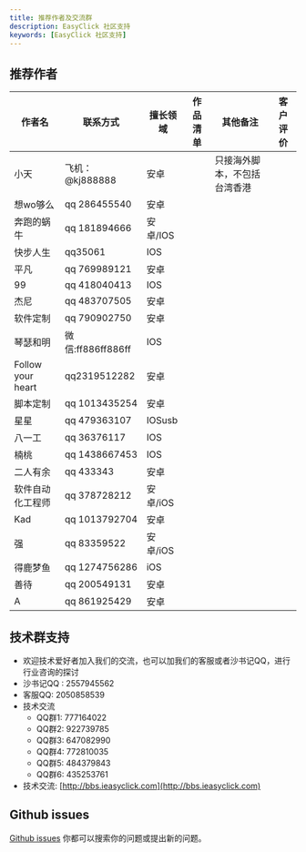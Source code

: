 ```yaml
---
title: 推荐作者及交流群 
description: EasyClick 社区支持 
keywords: [EasyClick 社区支持]
---
```


## 推荐作者

| 作者名 | 联系方式 | 擅长领域 | 作品清单  | 其他备注 | 客户评价 |
| ----| ---- | ---- | ------| ------| ------|
| 小天 | 飞机：@kj888888 | 安卓 |  | 只接海外脚本，不包括台湾香港 |  |
| 想wo够么 | qq 286455540 | 安卓 |   |  |  |
| 奔跑的蜗牛 | qq 181894666 | 安卓/IOS |   |  |  |
| 快步人生 | qq35061 | IOS |   |  |  |
| 平凡 | qq 769989121 | 安卓 |  |  |  |
| 99 | qq 418040413 | IOS |  |  |  |
| 杰尼 | qq 483707505 | 安卓 |  |  |  |
| 软件定制 | qq 790902750 | 安卓 | 	  |  |  |
| 琴瑟和明 | 微信:ff886ff886ff | IOS | 	  |  |  |
| Follow your heart | qq2319512282 | 安卓 | 	|  |  |
| 脚本定制 | qq 1013435254 | 安卓 | 	  |  |  |
| 星星 | qq 479363107 | IOSusb | 		 |  |  |
| 八一工 | qq 36376117 | IOS  | 		 |  |  |
| 楠桃 | qq 1438667453 | IOS | 		 |  |  |
| 二人有余 | qq 433343 | 安卓 | 		 |  |  |
| 软件自动化工程师 | qq 378728212 | 安卓/iOS | 		 |  |  |
| Kad | qq 1013792704 | 安卓 | 		 |  |  |
| 强 | qq 83359522 | 安卓/iOS | 		 |  |  |
| 得鹿梦鱼 | qq 1274756286 | iOS | 		 |  |  |
| 善待 | qq 200549131 | 安卓 | 		 |  |  |
| A | qq 861925429 | 安卓 | 		 |  |  |


## 技术群支持

- 欢迎技术爱好者加入我们的交流，也可以加我们的客服或者沙书记QQ，进行行业咨询的探讨
- 沙书记QQ : 2557945562
- 客服QQ: 2050858539
- 技术交流
    - QQ群1: 777164022
    - QQ群2: 922739785
    - QQ群3: 647082990
    - QQ群4: 772810035
    - QQ群5: 484379843
    - QQ群6: 435253761
- 技术交流:
  [http://bbs.ieasyclick.com](http://bbs.ieasyclick.com)

## Github issues

[Github issues](https://github.com/easy-click/easyclick-libs) 你都可以搜索你的问题或提出新的问题。



